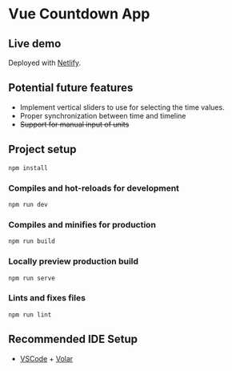# Vue Countdown App

## Live demo
Deployed with [Netlify](https://v-countdown-app.netlify.app/).

## Potential future features
- Implement vertical sliders to use for selecting the time values.
- Proper synchronization between time and timeline
- ~~Support for manual input of units~~

## Project setup
```
npm install
```

### Compiles and hot-reloads for development
```
npm run dev
```

### Compiles and minifies for production
```
npm run build
```

### Locally preview production build
```
npm run serve
```

### Lints and fixes files
```
npm run lint
```

## Recommended IDE Setup
- [VSCode](https://code.visualstudio.com/) + [Volar](https://marketplace.visualstudio.com/items?itemName=johnsoncodehk.volar)
